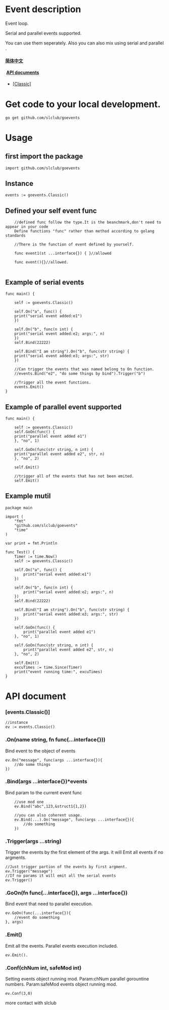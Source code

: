 <link rel="stylesheet" href="markdown.css">

# Event description

Event loop.

Serial and parallel events supported.

You can use them seperately. Also you can also mix using serial and parallel .

####  [简体中文](https://github.com/slclub/goevents/blob/master/doc/README.zh.md)
####  <a href="https://github.com/slclub/goevents#api">API documents</a>

- <a href="#classic">[Classic]</a>

# Get code to your local development.

    go get github.com/slclub/goevents

# Usage


## first import the package
  
    import github.com/slclub/goevents
  
## Instance
  
    events := goevents.Classic()


## Defined your self event func

```
    //defined func follow the type.It is the beanchmark,don't need to appear in your code
    Define functions "func" rather than method according to golang standards

    //There is the function of event defined by yourself. 
    
    func event1(st ...interface{}) { }//allowed
   
    func event(){}//allowed.
    
```
    
    
## Example of serial events

    func main() {

        self := goevents.Classic()

        self.On("a", func() {
        print("serial event added:e1")
        })

        self.On("b", func(n int) {
        print("serial event added:e2; args:", n)
        })
        self.Bind(22222)

        self.Bind("I am string").On("b", func(str string) {
        print("serial event added:e3; args:", str)
        })

        //Can trigger the events that was named belong to On function.
        //events.Bind("e2", "do some things by bind").Trigger("b")
        
        //Trigger all the event functions.
        events.Emit()
    }
    
## Example of parallel event supported

    func main() {

        self := goevents.Classic()
        self.GoOn(func() {
        print("parallel event added e1")
        }, "no", 1)

        self.GoOn(func(str string, n int) {
        print("parallel event added e2", str, n)
        }, "no", 2)

        self.Emit()

        //trigger all of the events that has not been emited.
        self.Emit()

## Example mutil

    package main

    import (
        "fmt"
        "github.com/slclub/goevents"
        "time"
    )

    var print = fmt.Println

    func Test() {
        Timer := time.Now()
        self := goevents.Classic()

        self.On("a", func() {
            print("serial event added:e1")
        })

        self.On("b", func(n int) {
            print("serial event added:e2; args:", n)
        })
        self.Bind(22222)

        self.Bind("I am string").On("b", func(str string) {
            print("serial event added:e3; args:", str)
        })

        self.GoOn(func() {
            print("parallel event added e1")
        }, "no", 1)

        self.GoOn(func(str string, n int) {
            print("parallel event added e2", str, n)
        }, "no", 2)

        self.Emit()
        excuTimes := time.Since(Timer)
        print("event running time:", excuTimes)
    }

# <a name="api">API document</a>

### <a name="classic" >[events.Classic()]</a>

    //instance
    ev := events.Classic()
    
### .On(name string, fn func(...interface{}))

Bind event to the object of events

    ev.On("message", func(args ...interface{}){
        //do some things
    })

### .Bind(args ...interface{})*events

Bind param to the current event func
```
    //use mod one
    ev.Bind("abc",123,&struct1{1,2})
    
    //you can also coherent usage.
    ev.Bind(...).On("message", func(args ...interface{}){
        //do something
    })
```    

### .Trigger(args ...string)

Trigger the events by the first element of the args. it will Emit all events if no argments.
    
    //Just trigger partion of the events by first argment.
    ev.Trigger("message")
    //If no params it will emit all the serial events 
    ev.Trigger()

### .GoOn(fn func(...interface{}), args ...interface{})

Bind event that need to parallel execution.
    
    ev.GoOn(func(...interface{}){
        //event do something
    }, args)
    
    
### .Emit()

Emit all the events.
Parallel events execution included.
    
    ev.Emit().

### .Conf(chNum int, safeMod int)

Setting events object running mod.
Param:chNum parallel gorountine numbers.
Param:safeMod events object running mod.

    ev.Conf(3,0)
    
more contact with slclub
